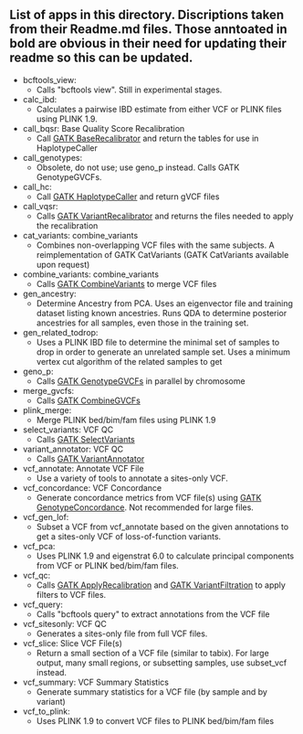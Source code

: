 ## List of apps in this directory. Discriptions taken from their Readme.md files.  Those anntoated in bold are obvious in their need for updating their readme so this can be updated.

* bcftools_view: 
  - Calls "bcftools view".  Still in experimental stages.
* calc_ibd: 
  - Calculates a pairwise IBD estimate from either VCF or PLINK files using PLINK 1.9.
* call_bqsr: Base Quality Score Recalibration
  - Call [GATK BaseRecalibrator](https://www.broadinstitute.org/gatk/guide/tooldocs/org_broadinstitute_gatk_tools_walkers_bqsr_BaseRecalibrator.php) and return the tables for use in HaplotypeCaller
* call_genotypes: 
  - Obsolete, do not use; use geno_p instead.  Calls GATK GenotypeGVCFs.
* call_hc: 
  - Call [GATK HaplotypeCaller](https://www.broadinstitute.org/gatk/guide/tooldocs/org_broadinstitute_gatk_tools_walkers_haplotypecaller_HaplotypeCaller.php) and return gVCF files
* call_vqsr:
  - Calls [GATK VariantRecalibrator](https://www.broadinstitute.org/gatk/guide/tooldocs/org_broadinstitute_gatk_tools_walkers_variantrecalibration_VariantRecalibrator.php) and returns the files needed to apply the recalibration
* cat_variants: combine_variants
  - Combines non-overlapping VCF files with the same subjects.  A reimplementation of GATK CatVariants (GATK CatVariants available upon request)
* combine_variants: combine_variants
  - Calls [GATK CombineVariants](https://www.broadinstitute.org/gatk/guide/tooldocs/org_broadinstitute_gatk_tools_walkers_variantutils_CombineVariants.php) to merge VCF files
* gen_ancestry: 
  - Determine Ancestry from PCA.  Uses an eigenvector file and training dataset listing known ancestries.  Runs QDA to determine posterior ancestries for all samples, even those in the training set.
* gen_related_todrop: 
  - Uses a PLINK IBD file to determine the minimal set of samples to drop in order to generate an unrelated sample set.  Uses a minimum vertex cut algorithm of the related samples to get 
* geno_p: 
  - Calls [GATK GenotypeGVCFs](https://www.broadinstitute.org/gatk/guide/tooldocs/org_broadinstitute_gatk_tools_walkers_variantutils_GenotypeGVCFs.php) in parallel by chromosome
* merge_gvcfs:
  - Calls [GATK CombineGVCFs](https://www.broadinstitute.org/gatk/guide/tooldocs/org_broadinstitute_gatk_tools_walkers_variantutils_CombineGVCFs.php)
* plink_merge: 
  - Merge PLINK bed/bim/fam files using PLINK 1.9
* select_variants: VCF QC
  - Calls [GATK SelectVariants](https://www.broadinstitute.org/gatk/guide/tooldocs/org_broadinstitute_gatk_tools_walkers_variantutils_SelectVariants.php)
* variant_annotator: VCF QC
  - Calls [GATK VariantAnnotator](https://www.broadinstitute.org/gatk/guide/tooldocs/org_broadinstitute_gatk_tools_walkers_annotator_VariantAnnotator.php)
* vcf_annotate: Annotate VCF File
  - Use a variety of tools to annotate a sites-only VCF.  
* vcf_concordance: VCF Concordance
  - Generate concordance metrics from VCF file(s) using [GATK GenotypeConcordance](https://www.broadinstitute.org/gatk/guide/tooldocs/org_broadinstitute_gatk_tools_walkers_variantutils_GenotypeConcordance.php).  Not recommended for large files.
* vcf_gen_lof: 
  - Subset a VCF from vcf_annotate based on the given annotations to get a sites-only VCF of loss-of-function variants.
* vcf_pca: 
  - Uses PLINK 1.9 and eigenstrat 6.0 to calculate principal components from VCF or PLINK bed/bim/fam files.
* vcf_qc:
  - Calls [GATK ApplyRecalibration](https://www.broadinstitute.org/gatk/guide/tooldocs/org_broadinstitute_gatk_tools_walkers_variantrecalibration_VariantRecalibrator.php) and [GATK VariantFiltration](https://www.broadinstitute.org/gatk/guide/tooldocs/org_broadinstitute_gatk_tools_walkers_filters_VariantFiltration.php) to apply filters to VCF files.
* vcf_query:
  - Calls "bcftools query" to extract annotations from the VCF file
* vcf_sitesonly: VCF QC
  - Generates a sites-only file from full VCF files.
* vcf_slice: Slice VCF File(s)
  - Return a small section of a VCF file (similar to tabix).  For large output, many small regions, or subsetting samples, use subset_vcf instead.
* vcf_summary: VCF Summary Statistics
  - Generate summary statistics for a VCF file (by sample and by variant)
* vcf_to_plink: 
  - Uses PLINK 1.9 to convert VCF files to PLINK bed/bim/fam files

